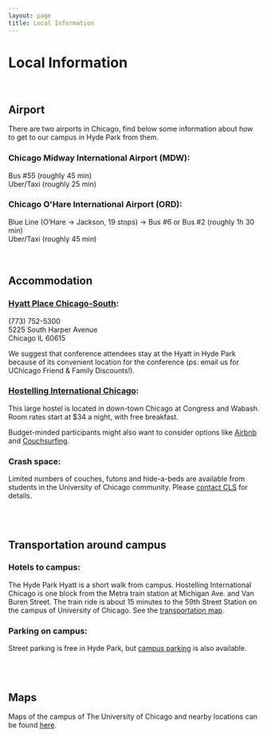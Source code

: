 ```yaml
---
layout: page
title: Local Information
---
```


# Local Information
<br>

## Airport

There are two airports in Chicago, find below some information about how to get to our campus in Hyde Park from them.

### Chicago Midway International Airport (MDW):

Bus \#55 (roughly 45 min) <br>
Uber/Taxi (roughly 25 min)

### Chicago O'Hare International Airport (ORD):

Blue Line (O’Hare → Jackson, 19 stops) → Bus #6 or Bus #2 (roughly 1h 30 min) <br>
Uber/Taxi (roughly 45 min) <br>
<br>
<br>

## Accommodation

### [Hyatt Place Chicago-South](https://chicagosouthuniversity.place.hyatt.com/en/hotel/home.html?corp_id=58415):

(773) 752-5300 <br>
5225 South Harper Avenue <br>
Chicago IL 60615

<!-- University of Chicago Friend & Family Discounts:<br>
Book [online](https://chicagosouthuniversity.place.hyatt.com/en/hotel/home.html?corp_id=58415): Enter preferred dates of stay and click 'Check Availability' <br>
Book by phone: 1.888.591.1234 (Request Rate Code: UNCH) -->

We suggest that conference attendees stay at the Hyatt in Hyde Park because of its convenient location for the conference (ps: email us for UChicago Friend & Family Discounts!).

### [Hostelling International Chicago](http://hichicago.org/):

This large hostel is located in down-town Chicago at Congress and Wabash. Room rates start at $34 a night, with free breakfast.

Budget-minded participants might also want to consider options like [Airbnb](https://www.airbnb.com/s/Chicago--IL) and [Couchsurfing](https://www.couchsurfing.com/).

### Crash space:

Limited numbers of couches, futons and hide-a-beds are available from
students in the University of Chicago community. Please [contact CLS](mailto:chicagolinguisticsociety.cls55@gmail.com) for details.

<br>
<br>

## Transportation around campus

### Hotels to campus:

The Hyde Park Hyatt is a short walk from campus. Hostelling International Chicago is one block from the Metra train station at Michigan Ave. and Van Buren Street.  The train ride is about  15 minutes to the 59th Street Station on the campus of University of
Chicago. See the [transportation map](https://safety-security.uchicago.edu/services/Trains/?fbclid=IwAR1U39Ak64cOay-WPlianMOpd62w-s7e_FT_YE30_SjOWbS9SnDow3X2CE0).

### Parking on campus:

Street parking is free in Hyde Park, but [campus parking](https://safety-security.uchicago.edu/services/visitor_parking/?fbclid=IwAR2b9EkRrJ9_QQo3zpEmDZ8N94_GLzX-Bww8-CGHJk5soBrnwfSXYs6DOYw) is also available.

<br>
<br>

## Maps

Maps of the campus of The University of Chicago and nearby locations can be found [here](https://maps.uchicago.edu/other-campus-maps/?fbclid=IwAR0vfQeopCVsweRdVBqkzcXg4oQ2wZCuEcTPCVZbpUYjab-PM5ChFwK9Ghc).
